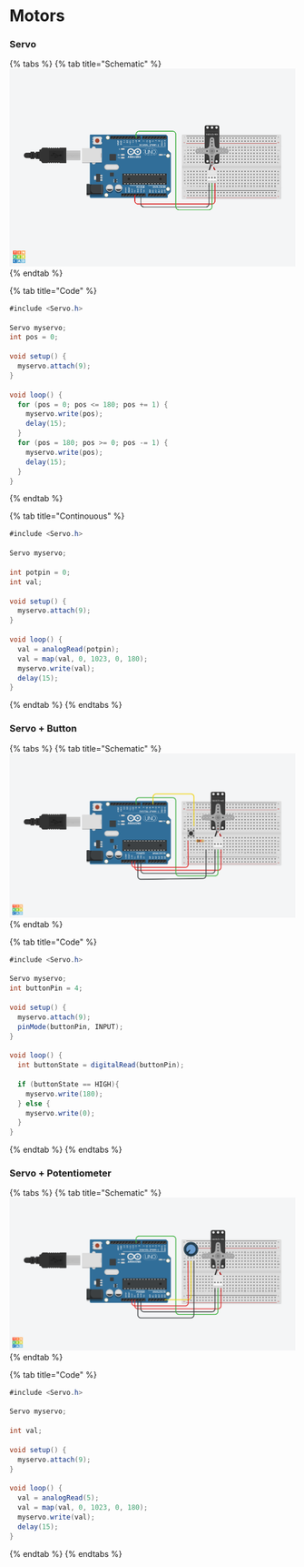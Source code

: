 # Motors

### Servo

{% tabs %}
{% tab title="Schematic" %}
![](../../../.gitbook/assets/servo.png)
{% endtab %}

{% tab title="Code" %}
```csharp
#include <Servo.h>

Servo myservo;
int pos = 0;

void setup() {
  myservo.attach(9);
}

void loop() {
  for (pos = 0; pos <= 180; pos += 1) {
    myservo.write(pos);
    delay(15);
  }
  for (pos = 180; pos >= 0; pos -= 1) {
    myservo.write(pos);
    delay(15);
  }
}
```
{% endtab %}

{% tab title="Continouous" %}
```csharp
#include <Servo.h>

Servo myservo;

int potpin = 0;
int val;

void setup() {
  myservo.attach(9);
}

void loop() {
  val = analogRead(potpin);
  val = map(val, 0, 1023, 0, 180);
  myservo.write(val);
  delay(15);
}
```
{% endtab %}
{% endtabs %}

### Servo + Button

{% tabs %}
{% tab title="Schematic" %}
![](../../../.gitbook/assets/servo-button.png)
{% endtab %}

{% tab title="Code" %}
```csharp
#include <Servo.h>

Servo myservo;
int buttonPin = 4;

void setup() {
  myservo.attach(9);
  pinMode(buttonPin, INPUT);
}

void loop() {
  int buttonState = digitalRead(buttonPin);
  
  if (buttonState == HIGH){
    myservo.write(180);
  } else {
    myservo.write(0);
  }
}
```
{% endtab %}
{% endtabs %}

### Servo + Potentiometer

{% tabs %}
{% tab title="Schematic" %}
![](../../../.gitbook/assets/servo-potentiometer.png)
{% endtab %}

{% tab title="Code" %}
```csharp
#include <Servo.h>

Servo myservo;

int val;

void setup() {
  myservo.attach(9);
}

void loop() {
  val = analogRead(5);
  val = map(val, 0, 1023, 0, 180);
  myservo.write(val); 
  delay(15);
}
```
{% endtab %}
{% endtabs %}

